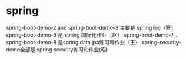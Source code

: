 # spring

spring-boot-demo-2 and spring-boot-demo-3 主要是 spring ioc（夏）
spring-boot-demo-6 是 spring 国际化作业（赵）
spring-boot-demo-7 ，spring-boot-demo-8 是spring data jpa练习和作业（王）
spring-security-demo全部是 spring security练习和作业(昭)
